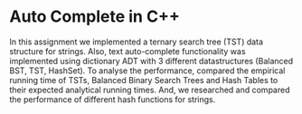 # Auto Complete in C++
In this assignment we implemented a ternary search tree (TST) data structure for strings. Also, text auto-complete functionality was implemented using dictionary ADT with 3 different datastructures  (Balanced BST, TST, HashSet). To analyse the performance, compared the empirical running time of TSTs, Balanced Binary Search Trees and Hash Tables to their expected analytical running times. And, we researched and compared the performance of different hash functions for strings.
<!--
Special thanks to the Gui team: Galen Krulce, Huajie Ajax Wu, Becky Huayin Zhou, Raymond Shi

For without them, the GUI for this PA would not be possible. They have gone through long, hard nights and learned how to code in QT from scratch to produce this beautiful code in roughly a week. All the while they put up with spontaneous source file changes, my design suggestions and my lack of punctuality, and they made sure this GUI launched with the assignment. For any students who read this, please let any of the GUI team that you see know that they are awesome and are dripping with awesomesauce. --Jor-el



Dictionaries were extracted and processed from:

http://www.wordfrequency.info
http://www.ngrams.info/
https://en.wiktionary.org/wiki/Wiktionary:Frequency_lists#Top_English_words_lists
http://www.becomeawordgameexpert.com/dictionary.htm

Because we need to cite them to not be sued.
--!>
